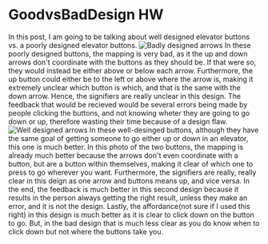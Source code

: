 # GoodvsBadDesign HW

  In this post, I am going to be talking about well designed elevator buttons vs. a poorly designed elevator buttons.
![Badly designed arrows](https://intavant.com/wp-content/uploads/2014/02/main-qimg-dc3eca8b85a872f4394c0d2d1beec550.png "Badly designed arrows")
In these poorly designed buttons, the mapping is very bad, as it the up and down arrows don't coordinate with the buttons as they should be. If that were so, they would instead be either above or below each arrow.
Furthermore, the up button could either be to the left or above where the arrow is, making it extremely unclear which button is which, and that is the same with the down arrow.
Hence, the signifiers are really unclear in this design.
The feedback that would be recieved would be several errors being made by people clicking the buttons, and not knowing wheter they are going to go down or up, therefore wasting their time because of a design flaw.
![Well designed arrows](https://4.bp.blogspot.com/-0SQ5eu7VV8Q/V-cclT5PwHI/AAAAAAAADCs/SSLSdnoKaGMYeFSi9IysDfECvdW9aSa2wCLcB/s1600/elevator_1x.png "Well designed arrows")
In these well-desinged buttons, although they have the same goal of getting someone to go either up or down in an elevator, this one is much better. 
In this photo of the two buttons, the mapping is already much better because the arrows don't even coordinate with a button, but are a button within themselves, making it clear of which one to press to go wherever you want.
Furthermore, the signifiers are really, really clear in this deign as one arrow and buttons means up, and vice versa. 
In the end, the feedback is much better in this second design because it results in the person always getting the right result, unless they make an error, and it is not the design.
Lastly, the affordance(not sure if I used this right) in this design is much better as it is clear to click down on the button to go. 
But, in the bad design that is much less clear as you do know when to click down but not where the buttons take you.
